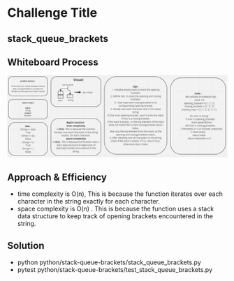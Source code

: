 # Challenge Title
## stack_queue_brackets

## Whiteboard Process
![stack_queue_brackets](./stack_queue_brackets.PNG)

## Approach & Efficiency
* time complexity is O(n), This is because the function iterates over each character in the string exactly  for each character. 
* space complexity is O(n) . This is because the function uses a stack data structure to keep track of opening brackets encountered in the string. 

## Solution
* python python/stack-queue-brackets/stack_queue_brackets.py
* pytest python/stack-queue-brackets/test_stack_queue_brackets.py 

